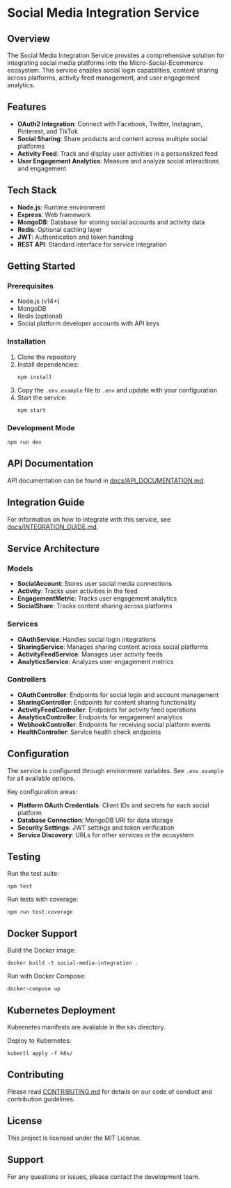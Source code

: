 # Social Media Integration Service

## Overview

The Social Media Integration Service provides a comprehensive solution for integrating social media platforms into the Micro-Social-Ecommerce ecosystem. This service enables social login capabilities, content sharing across platforms, activity feed management, and user engagement analytics.

## Features

- **OAuth2 Integration**: Connect with Facebook, Twitter, Instagram, Pinterest, and TikTok
- **Social Sharing**: Share products and content across multiple social platforms
- **Activity Feed**: Track and display user activities in a personalized feed
- **User Engagement Analytics**: Measure and analyze social interactions and engagement

## Tech Stack

- **Node.js**: Runtime environment
- **Express**: Web framework
- **MongoDB**: Database for storing social accounts and activity data
- **Redis**: Optional caching layer
- **JWT**: Authentication and token handling
- **REST API**: Standard interface for service integration

## Getting Started

### Prerequisites

- Node.js (v14+)
- MongoDB
- Redis (optional)
- Social platform developer accounts with API keys

### Installation

1. Clone the repository
2. Install dependencies:
   ```
   npm install
   ```
3. Copy the `.env.example` file to `.env` and update with your configuration
4. Start the service:
   ```
   npm start
   ```

### Development Mode

```
npm run dev
```

## API Documentation

API documentation can be found in [docs/API_DOCUMENTATION.md](./docs/API_DOCUMENTATION.md).

## Integration Guide

For information on how to integrate with this service, see [docs/INTEGRATION_GUIDE.md](./docs/INTEGRATION_GUIDE.md).

## Service Architecture

### Models

- **SocialAccount**: Stores user social media connections
- **Activity**: Tracks user activities in the feed
- **EngagementMetric**: Tracks user engagement analytics
- **SocialShare**: Tracks content sharing across platforms

### Services

- **OAuthService**: Handles social login integrations
- **SharingService**: Manages sharing content across social platforms
- **ActivityFeedService**: Manages user activity feeds
- **AnalyticsService**: Analyzes user engagement metrics

### Controllers

- **OAuthController**: Endpoints for social login and account management
- **SharingController**: Endpoints for content sharing functionality
- **ActivityFeedController**: Endpoints for activity feed operations
- **AnalyticsController**: Endpoints for engagement analytics
- **WebhookController**: Endpoints for receiving social platform events
- **HealthController**: Service health check endpoints

## Configuration

The service is configured through environment variables. See `.env.example` for all available options.

Key configuration areas:

- **Platform OAuth Credentials**: Client IDs and secrets for each social platform
- **Database Connection**: MongoDB URI for data storage
- **Security Settings**: JWT settings and token verification
- **Service Discovery**: URLs for other services in the ecosystem

## Testing

Run the test suite:

```
npm test
```

Run tests with coverage:

```
npm run test:coverage
```

## Docker Support

Build the Docker image:

```
docker build -t social-media-integration .
```

Run with Docker Compose:

```
docker-compose up
```

## Kubernetes Deployment

Kubernetes manifests are available in the `k8s` directory.

Deploy to Kubernetes:

```
kubectl apply -f k8s/
```

## Contributing

Please read [CONTRIBUTING.md](../../CONTRIBUTING.md) for details on our code of conduct and contribution guidelines.

## License

This project is licensed under the MIT License.

## Support

For any questions or issues, please contact the development team.